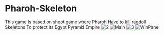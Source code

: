 # Pharoh-Skeleton
This game Is based on shoot game where Pharoh Have to kill ragdoll Skeletons   To protect its Egypt Pyramid Empire 
![2](https://github.com/wirelessUser/Pharoh-Skeleton/assets/127740548/04aaac9c-ed7e-4a66-bd86-ac9451ca097c)
![Main](https://github.com/wirelessUser/Pharoh-Skeleton/assets/127740548/52a8d559-76ff-4465-9fae-bdeaff95f11c)
![3](https://github.com/wirelessUser/Pharoh-Skeleton/assets/127740548/3de6db5e-65c6-46ee-bc23-08fbd0e91830)
![WinPanel](https://github.com/wirelessUser/Pharoh-Skeleton/assets/127740548/bd96a6d8-bf81-482f-9f1e-291c4602ac81)
